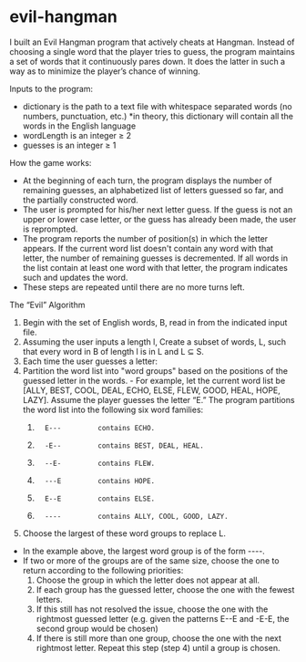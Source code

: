 # evil-hangman

I built an Evil Hangman program that actively cheats at Hangman. Instead of choosing a single word that the player tries to guess, the program maintains a set of words that it continuously pares down. It does the latter in such a way as to minimize the player’s chance of winning.

Inputs to the program:
- dictionary is the path to a text file with whitespace separated words (no numbers, punctuation, etc.) *in theory, this dictionary will contain all the words in the English language
- wordLength is an integer ≥ 2
- guesses is an integer ≥ 1

How the game works:
- At the beginning of each turn, the program displays the number of remaining guesses, an alphabetized list of letters guessed so far, and the partially constructed word.
- The user is prompted for his/her next letter guess. If the guess is not an upper or lower case letter, or the guess has already been made, the user is reprompted.
- The program reports the number of position(s) in which the letter appears. If the current word list doesn't contain any word with that letter, the number of remaining guesses is decremented. If all words in the list contain at least one word with that letter, the program indicates such and updates the word.
- These steps are repeated until there are no more turns left.

The “Evil” Algorithm
1. Begin with the set of English words, B, read in from the indicated input file.
2. Assuming the user inputs a length l, Create a subset of words, L, such that every word in B of length l is in L and L ⊆ S.
3. Each time the user guesses a letter:
  1. Partition the word list into "word groups" based on the positions of the guessed letter in the words.
    - For example, let the current word list be [ALLY, BEST, COOL, DEAL, ECHO, ELSE, FLEW, GOOD, HEAL, HOPE, LAZY]. Assume the player guesses the letter “E.” The program partitions the word list into the following six word families:
      1.       E---         contains ECHO.
      2.       -E--         contains BEST, DEAL, HEAL.
      3.       --E-         contains FLEW.
      4.       ---E         contains HOPE.
      5.       E--E         contains ELSE.
      6.       ----         contains ALLY, COOL, GOOD, LAZY.
  2. Choose the largest of these word groups to replace L.
  - In the example above, the largest word group is of the form ----.
  - If two or more of the groups are of the same size, choose the one to return according to the following priorities:
    1. Choose the group in which the letter does not appear at all.
    2. If each group has the guessed letter, choose the one with the fewest letters.
    3. If this still has not resolved the issue, choose the one with the rightmost guessed letter (e.g. given the patterns E--E and -E-E, the second group would be chosen)
    4. If there is still more than one group, choose the one with the next rightmost letter. Repeat this step (step 4) until a group is chosen.
